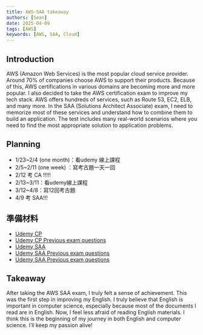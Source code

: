 ```yaml
---
title: AWS-SAA takeaway
authors: [Sean]
date: 2025-04-09
tags: [AWS]
keywords: [AWS, SAA, Cloud]
---
```


## Introduction
AWS (Amazon Web Services) is the most popular cloud service provider. Around 70% of companies choose AWS to support their products. Because of this, AWS certifications in various domains are becoming more and more popular. I also decided to take the AWS certification exam to improve my tech stack.
AWS offers hundreds of services, such as Route 53, EC2, ELB, and many more. In the SAA (Solutions Architect Associate) exam, I need to memorize most of these services and understand how to combine them to build an application. The test includes many real-world scenarios where you need to find the most appropriate solution to application problems.

<!-- truncate -->
## Planning
- 1/23~2/4 (one month)：看udemy 線上課程
- 2/5~2/11 (one week) ：寫考古題一天一回
- 2/12 考 CA !!!!!
- 2/13~3/11：看udemy線上課程
- 3/12~4/8：寫12回考古題
- 4/9 考 SAA!!!

## 準備材料
- [Udemy CP](https://www.udemy.com/course/aws-certified-cloud-practitioner-new)
- [Udemy CP Previous exam questions](https://www.udemy.com/course/practice-exams-aws-certified-cloud-practitioner)
- [Udemy SAA](https://www.udemy.com/course/aws-certified-solutions-architect-associate-saa-c03)
- [Udemy SAA Previous exam questions](https://www.udemy.com/course/aws-certified-solutions-architect-associate-practice-tests-k)
- [Udemy SAA Previous exam questions](https://www.udemy.com/course/aws-certified-solutions-architect-associate-practice-tests-k)


## Takeaway
After taking the AWS SAA exam, I truly felt a sense of achievement. This was the first step in improving my English.
I truly believe that English is important in computer science, especially because most of the documents I read are in English. Now, I feel less afraid of reading English materials. I think this is the beginning of my journey in both English and computer science. I’ll keep my passion alive!

